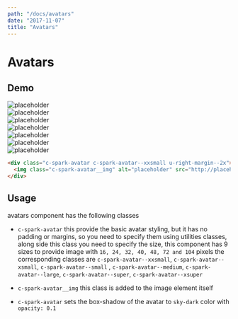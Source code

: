```yaml
---
path: "/docs/avatars"
date: "2017-11-07"
title: "Avatars"
---
```

# Avatars

## Demo
<div class="u-display-flex u-bottom-margin--3x u-align-items--center">
  <div class="c-spark-avatar c-spark-avatar--xxsmall u-right-margin--2x">
    <img class="c-spark-avatar__img" alt="placeholder" src="http://placehold.it/16x16/3B6DC6/FFF">
  </div>

  <div class="c-spark-avatar c-spark-avatar--xsmall u-right-margin--2x">
    <img class="c-spark-avatar__img" alt="placeholder" src="http://placehold.it/24x24/3B6DC6/FFF">
  </div>

  <div class="c-spark-avatar c-spark-avatar--small u-right-margin--2x">
    <img class="c-spark-avatar__img" alt="placeholder" src="http://placehold.it/32x32/3B6DC6/FFF">
  </div>

  <div class="c-spark-avatar c-spark-avatar--medium u-right-margin--2x">
    <img class="c-spark-avatar__img" alt="placeholder" src="http://placehold.it/40x40/3B6DC6/FFF">
  </div>

  <div class="c-spark-avatar c-spark-avatar--large u-right-margin--2x">
    <img class="c-spark-avatar__img" alt="placeholder" src="http://placehold.it/48x48/3B6DC6/FFF">
  </div>

  <div class="c-spark-avatar c-spark-avatar--xlarge u-right-margin--2x">
    <img class="c-spark-avatar__img" alt="placeholder" src="http://placehold.it/72x72/3B6DC6/FFF">
  </div>

  <div class="c-spark-avatar c-spark-avatar--super">
    <img class="c-spark-avatar__img" alt="placeholder" src="http://placehold.it/104x104/3B6DC6/FFF">
  </div>
</div>

```html
<div class="c-spark-avatar c-spark-avatar--xxsmall u-right-margin--2x">
  <img class="c-spark-avatar__img" alt="placeholder" src="http://placehold.it/16x16/3B6DC6/FFF">
</div>
```

## Usage
avatars component has the following classes
* `c-spark-avatar` this provide the basic avatar styling, but it has no padding or margins, so you
need to specify them using utilities classes, along side this class you need to specify the size,
this component has 9 sizes to provide image with `16, 24, 32, 40, 48, 72 and 104` pixels the
corresponding classes are `c-spark-avatar--xxsmall`, `c-spark-avatar--xsmall`, `c-spark-avatar--small`
, `c-spark-avatar--medium`, `c-spark-avatar--large`,
`c-spark-avatar--super`, `c-spark-avatar--xsuper`

* `c-spark-avatar__img` this class is added to the image element itself
* `c-spark-avatar` sets the box-shadow of the avatar to `sky-dark` color with `opacity: 0.1`
